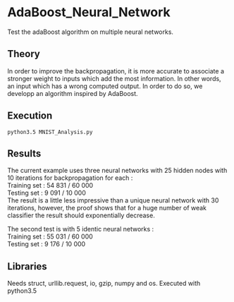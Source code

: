 # AdaBoost_Neural_Network
Test the adaBoost algorithm on multiple neural networks.

## Theory
In order to improve the backpropagation, it is more accurate to associate a stronger weight to inputs which add the most information. In other words, an input which has a wrong computed output.
In order to do so, we developp an algorithm inspired by AdaBoost.

## Execution
```
python3.5 MNIST_Analysis.py
```

## Results
The current example uses three neural networks with 25 hidden nodes with 10 iterations for backpropagation for each :  
Training set : 54 831 / 60 000  
Testing set : 9 091 / 10 000  
The result is a little less impressive than a unique neural network with 30 iterations, however, the proof shows that for a huge number of weak classifier the result should exponentially decrease.  

The second test is with 5 identic neural networks :  
Training set : 55 031 / 60 000  
Testing set : 9 176 / 10 000  

## Libraries
Needs struct, urllib.request, io, gzip, numpy and os. Executed with python3.5
